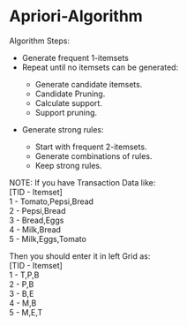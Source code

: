 # Apriori-Algorithm
Algorithm Steps:<br/>
<ul>
<li>Generate frequent 1-itemsets</li>
<li>Repeat until no itemsets can be generated:</li>
	<ul>
		<li>Generate candidate itemsets.<br/></li>
		<li>Candidate Pruning.</li>
		<li>Calculate support.</li>
		<li>Support pruning.</li>
	</ul>
</ul>

<ul>
	<li>Generate strong rules:</li>
	<ul>
		<li>Start with frequent 2-itemsets.</li>
		<li>Generate combinations of rules.</li>
		<li>Keep strong rules.</li>
	</ul>	
</ul>

NOTE: If you have Transaction Data like:</br>
[TID - Itemset]		   </br>
  1  - Tomato,Pepsi,Bread  </br>
  2  - Pepsi,Bread	   </br> 
  3  - Bread,Eggs	   </br>
  4  - Milk,Bread	    
  5  - Milk,Eggs,Tomato    </br>  
  
Then you should enter it in left Grid as:</br>
[TID - Itemset]</br>
  1  - T,P,B </br>
  2  - P,B   </br> 
  3  - B,E   </br>
  4  - M,B   
  5  - M,E,T   
  
  

